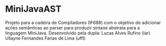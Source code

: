 # MiniJavaAST
Projeto para a cadeira de Compiladores (IF688) com o objetivo de adicionar ações semânticas ao parser para produzir sintaxe abstrata para a linguagem MiniJava.
Desenvolvido pela dupla: Lucas Alves Rufino (lar)
                           Ullayne Fernandes Farias de Lima (uffl) 
